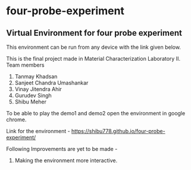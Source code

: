 # four-probe-experiment
## Virtual Environment for four probe experiment

This environment can be run from any device with the link given below.

This is the final project made in Material Characterization Laboratory II.
Team members
1. Tanmay Khadsan
2. Sanjeet Chandra Umashankar
3. Vinay Jitendra Ahir
4. Gurudev Singh
5. Shibu Meher

To be able to play the demo1 and demo2 open the environment in google chrome.

Link for the environment - https://shibu778.github.io/four-probe-experiment/

Following Improvements are yet to be made -
1. Making the environment more interactive.